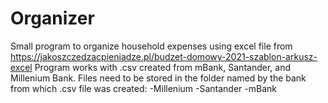 # Organizer
Small program to organize household expenses using excel file from https://jakoszczedzacpieniadze.pl/budzet-domowy-2021-szablon-arkusz-excel
Program works with .csv created from mBank, Santander, and Millenium Bank. 
Files need to be stored in the folder named by the bank from which .csv file was created:
-Millenium
-Santander
-mBank
